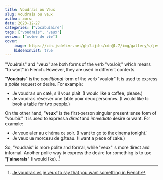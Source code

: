 ```yaml
---
title: Voudrais ou Veux
slug: voudrais ou veux
author: aaron
date: 2023-12-27
categories: ["vocabulaire"]
tags: ["voudrais", "veux"]
series: ["scène de vie"]
cover: 
    image: https://cdn.jsdelivr.net/gh/lijqhs/cdn@1.7/img/gallery/s/jeshoots-com-TWRCH-GaKr4-unsplash.jpg
    hiddenInList: true
---
```


"Voudrais" and "veux" are both forms of the verb "vouloir," which means "to want" in French. However, they are used in different contexts.

"**Voudrais**" is the *conditional* form of the verb "vouloir." It is used to express a *polite* request or desire. For example:
- Je voudrais un café, s'il vous plaît. (I would like a coffee, please.)
- Je voudrais réserver une table pour deux personnes. (I would like to book a table for two people.)

On the other hand, "**veux**" is the first-person singular present tense form of "vouloir." It is used to express a *direct* and *immediate* desire or want. For example:
- Je veux aller au cinéma ce soir. (I want to go to the cinema tonight.)
- Je veux un morceau de gâteau. (I want a piece of cake.)

So, "voudrais" is more polite and formal, while "veux" is more direct and informal. Another polite way to express the desire for something is to use "**j'aimerais**" (I would like). [^1]

[^1]: [Je voudrais vs je veux to say that you want something in French](https://french.kwiziq.com/revision/grammar/je-voudrais-versus-je-veux)